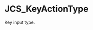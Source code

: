 <!--
   - $File: JCS_KeyActionType.html $
   - $Date: 2018-10-01 20:17:16 $
   - $Revision: $
   - $Creator: Jen-Chieh Shen $
   - $Notice: See LICENSE.txt for modification and distribution information
   -                   Copyright © 2018 by Shen, Jen-Chieh $
-->


<div id="content-header">
  <h1>JCS_KeyActionType</h1>
</div>

<p>
  Key input type.
</p>
